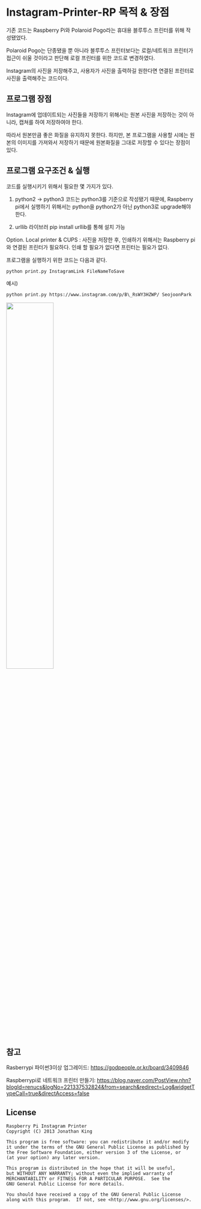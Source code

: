 Instagram-Printer-RP 목적 & 장점
==============================

기존 코드는 Raspberry Pi와 Polaroid Pogo라는 휴대용 블루투스 프린터를 위해 작성됐었다.


Polaroid Pogo는 단종됐을 뿐 아니라 블루투스 프린터보다는 로컬/네트워크  프린터가 접근이 쉬울 것이라고 판단해 로컬 프린터를 위한 코드로 변경하였다.


Instagram의 사진을 저장해주고, 사용자가 사진을 출력하길 원한다면 연결된 프린터로 사진을 출력해주는 코드이다.




프로그램 장점
---------------------

Instagram에 업데이트되는 사진들을 저장하기 위해서는 원본 사진을 저장하는 것이 아니라, 캡쳐를 하여 저장하여야 한다.



따라서 원본만큼 좋은 화질을 유지하지 못한다. 하지만, 본 프로그램을 사용할 시에는 원본의 이미지를 가져와서 저장하기 때문에 원본화질을 그대로 저장할 수 있다는 장점이 있다.




프로그램 요구조건 & 실행
-------------------

코드를 실행시키기 위해서 필요한 몇 가지가 있다.


1. python2 -> python3
코드는 python3를 기준으로 작성됐기 때문에, Raspberry pi에서 실행하기 위해서는 python을 python2가 아닌 python3로 upgrade해야 한다.


2. urllib 라이브러
 pip install urllib를 통해 설치 가능


Option. Local printer & CUPS : 사진을 저장한 후, 인쇄하기 위해서는 Raspberry pi와 연결된 프린터가 필요하다. 인쇄 할 필요가 없다면 프린터는 필요가 없다.


프로그램을 실행하기 위한 코드는 다음과 같다.

	python print.py InstagramLink FileNameToSave

예시)

	python print.py https://www.instagram.com/p/B\_RsWY3HZWP/ SeojoonPark
   
<img src= "https://scontent-ssn1-1.cdninstagram.com/v/t51.2885-15/e35/p1080x1080/93810746_1175396686131524_1870466887554263304_n.jpg?_nc_ht=scontent-ssn1-1.cdninstagram.com&_nc_cat=1&_nc_ohc=0J_fE_cbqYUAX_WMHf9&oh=e0fe2ccb7abb8db1d0f1f16f8ce13a44&oe=5F0CD41B" width="50%" height="50%">




참고
----------------------

Rasberrypi 파이썬3이상 업그레이드: <https://godpeople.or.kr/board/3409846>


Raspberrypi로 네트워크 프린터 만들기: <https://blog.naver.com/PostView.nhn?blogId=renucs&logNo=221337532824&from=search&redirect=Log&widgetTypeCall=true&directAccess=false>

License
-------

    Raspberry Pi Instagram Printer
    Copyright (C) 2013 Jonathan King

    This program is free software: you can redistribute it and/or modify
    it under the terms of the GNU General Public License as published by
    the Free Software Foundation, either version 3 of the License, or
    (at your option) any later version.

    This program is distributed in the hope that it will be useful,
    but WITHOUT ANY WARRANTY; without even the implied warranty of
    MERCHANTABILITY or FITNESS FOR A PARTICULAR PURPOSE.  See the
    GNU General Public License for more details.

    You should have received a copy of the GNU General Public License
    along with this program.  If not, see <http://www.gnu.org/licenses/>.
